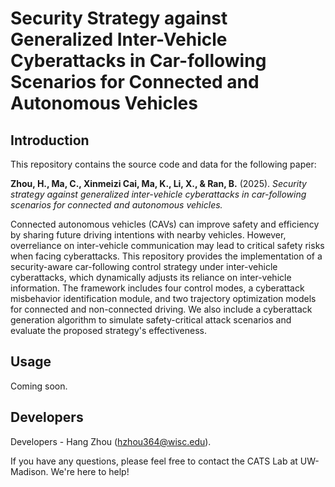 # Security Strategy against Generalized Inter-Vehicle Cyberattacks in Car-following Scenarios for Connected and Autonomous Vehicles

## Introduction

This repository contains the source code and data for the following paper:

**Zhou, H., Ma, C., Xinmeizi Cai, Ma, K., Li, X., \& Ran, B.** (2025). *Security strategy against generalized inter-vehicle cyberattacks in car-following scenarios for connected and autonomous vehicles.*

Connected autonomous vehicles (CAVs) can improve safety and efficiency by sharing future driving intentions with nearby vehicles. However, overreliance on inter-vehicle communication may lead to critical safety risks when facing cyberattacks. This repository provides the implementation of a security-aware car-following control strategy under inter-vehicle cyberattacks, which dynamically adjusts its reliance on inter-vehicle information. The framework includes four control modes, a cyberattack misbehavior identification module, and two trajectory optimization models for connected and non-connected driving. We also include a cyberattack generation algorithm to simulate safety-critical attack scenarios and evaluate the proposed strategy's effectiveness.

## Usage

Coming soon.

## Developers

Developers - Hang Zhou (hzhou364@wisc.edu).

If you have any questions, please feel free to contact the CATS Lab at UW-Madison. We're here to help!
